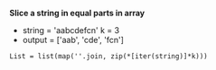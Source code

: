 **Slice a string in equal parts in array**
* string = 'aabcdefcn' k = 3
* output = ['aab', 'cde', 'fcn']
```
List = list(map(''.join, zip(*[iter(string)]*k)))
```
